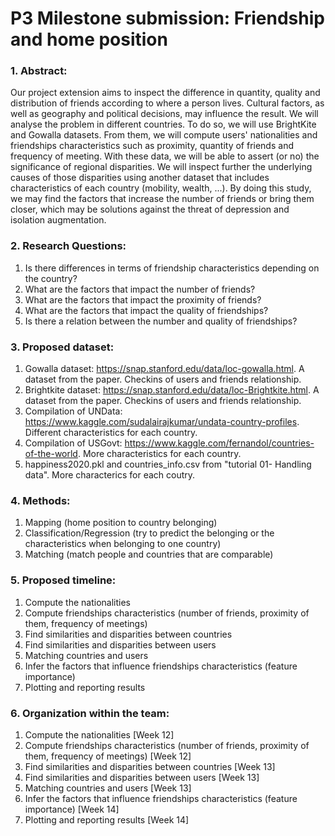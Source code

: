 # P3 Milestone submission: Friendship and home position 
### 1. Abstract:
Our project extension aims to inspect the difference in quantity, quality and distribution of friends according to where a person lives. Cultural factors, as well as geography and political decisions, may influence the result. We will analyse the problem in different countries.
To do so, we will use BrightKite and Gowalla datasets. From them, we will compute users' nationalities and friendships characteristics such as proximity, quantity of friends and frequency of meeting. With these data, we will be able to assert (or no) the significance of regional disparities. We will inspect further the underlying causes of those disparities using another dataset that includes characteristics of each country (mobility, wealth, ...). 
By doing this study, we may find the factors that increase the number of friends or bring them closer, which may be solutions against the threat of depression and isolation augmentation.
### 2. Research Questions:
1. Is there differences in terms of friendship characteristics depending on the country?
2. What are the factors that impact the number of friends? 
3. What are the factors that impact the proximity of friends?
4. What are the factors that impact the quality of friendships?
5. Is there a relation between the number and quality of friendships?
### 3. Proposed dataset:
1. Gowalla dataset: https://snap.stanford.edu/data/loc-gowalla.html. A dataset from the paper. Checkins of users and friends relationship.
2. Brightkite dataset: https://snap.stanford.edu/data/loc-Brightkite.html. A dataset from the paper. Checkins of users and friends relationship.
3. Compilation of UNData: https://www.kaggle.com/sudalairajkumar/undata-country-profiles. Different characteristics for each country.
4. Compilation of USGovt: https://www.kaggle.com/fernandol/countries-of-the-world. More characteristics for each country.
5. happiness2020.pkl and countries_info.csv from "tutorial 01- Handling data". More characterics for each coutry.
### 4. Methods:
1. Mapping (home position to country belonging)
2. Classification/Regression (try to predict the belonging or the characteristics when belonging to one country)
3. Matching (match people and countries that are comparable)
### 5. Proposed timeline:
1. Compute the nationalities
2. Compute friendships characteristics (number of friends, proximity of them, frequency of meetings)
3. Find similarities and disparities between countries
4. Find similarities and disparities between users
5. Matching countries and users
6. Infer the factors that influence friendships characteristics (feature importance)
7. Plotting and reporting results
### 6. Organization within the team:
1. Compute the nationalities [Week 12]
2. Compute friendships characteristics (number of friends, proximity of them, frequency of meetings) [Week 12]
3. Find similarities and disparities between countries [Week 13]
4. Find similarities and disparities between users [Week 13]
5. Matching countries and users [Week 13]
6. Infer the factors that influence friendships characteristics (feature importance) [Week 14]
7. Plotting and reporting results [Week 14]
